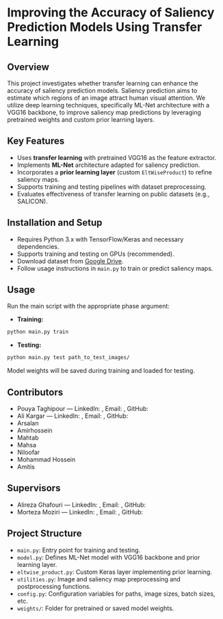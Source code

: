 # Improving the Accuracy of Saliency Prediction Models Using Transfer Learning

## Overview
This project investigates whether transfer learning can enhance the accuracy of saliency prediction models. Saliency prediction aims to estimate which regions of an image attract human visual attention. We utilize deep learning techniques, specifically ML-Net architecture with a VGG16 backbone, to improve saliency map predictions by leveraging pretrained weights and custom prior learning layers.

## Key Features
- Uses **transfer learning** with pretrained VGG16 as the feature extractor.
- Implements **ML-Net** architecture adapted for saliency prediction.
- Incorporates a **prior learning layer** (custom `EltWiseProduct`) to refine saliency maps.
- Supports training and testing pipelines with dataset preprocessing.
- Evaluates effectiveness of transfer learning on public datasets (e.g., SALICON).

## Installation and Setup
- Requires Python 3.x with TensorFlow/Keras and necessary dependencies.
- Supports training and testing on GPUs (recommended).
- Download dataset from [Google Drive](https://drive.google.com/file/d/1feL-qmsgDWtctopQJ9Injmp0Se5OvmyP/view).
- Follow usage instructions in `main.py` to train or predict saliency maps.

## Usage
Run the main script with the appropriate phase argument:

- **Training:**
```bash
python main.py train
````

* **Testing:**

```bash
python main.py test path_to_test_images/
```

Model weights will be saved during training and loaded for testing.

## Contributors

* Pouya Taghipour — LinkedIn: , Email: , GitHub:
* Ali Kargar — LinkedIn: , Email: , GitHub:
* Arsalan
* Amirhossein
* Mahtab
* Mahsa
* Niloofar
* Mohammad Hossein
* Amitis

## Supervisors

* Alireza Ghafouri — LinkedIn: , Email: , GitHub:
* Morteza Moziri — LinkedIn: , Email: , GitHub:

## Project Structure

* `main.py`: Entry point for training and testing.
* `model.py`: Defines ML-Net model with VGG16 backbone and prior learning layer.
* `eltwise_product.py`: Custom Keras layer implementing prior learning.
* `utilities.py`: Image and saliency map preprocessing and postprocessing functions.
* `config.py`: Configuration variables for paths, image sizes, batch sizes, etc.
* `weights/`: Folder for pretrained or saved model weights.


